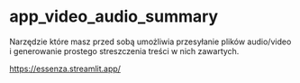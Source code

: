# app_video_audio_summary

Narzędzie które masz przed sobą umożliwia przesyłanie plików audio/video i generowanie prostego streszczenia treści w nich zawartych.

https://essenza.streamlit.app/
